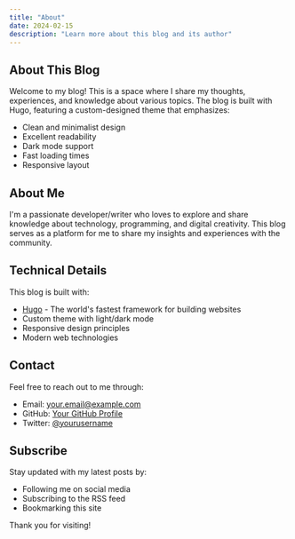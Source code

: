 ```yaml
---
title: "About"
date: 2024-02-15
description: "Learn more about this blog and its author"
---
```


## About This Blog

Welcome to my blog! This is a space where I share my thoughts, experiences, and knowledge about various topics. The blog is built with Hugo, featuring a custom-designed theme that emphasizes:

- Clean and minimalist design
- Excellent readability
- Dark mode support
- Fast loading times
- Responsive layout

## About Me

I'm a passionate developer/writer who loves to explore and share knowledge about technology, programming, and digital creativity. This blog serves as a platform for me to share my insights and experiences with the community.

## Technical Details

This blog is built with:

- [Hugo](https://gohugo.io) - The world's fastest framework for building websites
- Custom theme with light/dark mode
- Responsive design principles
- Modern web technologies

## Contact

Feel free to reach out to me through:

- Email: your.email@example.com
- GitHub: [Your GitHub Profile](https://github.com/yourusername)
- Twitter: [@yourusername](https://twitter.com/yourusername)

## Subscribe

Stay updated with my latest posts by:

- Following me on social media
- Subscribing to the RSS feed
- Bookmarking this site

Thank you for visiting! 